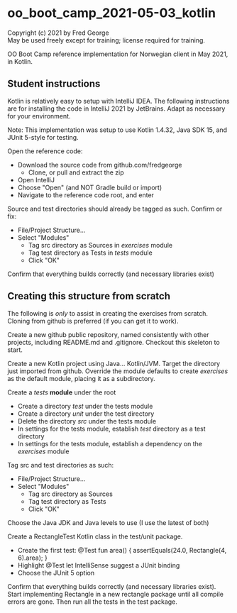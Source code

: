 # oo_boot_camp_2021-05-03_kotlin

Copyright (c) 2021 by Fred George  
May be used freely except for training; license required for training.

OO Boot Camp reference implementation for Norwegian client in
May 2021, in Kotlin.

## Student instructions

Kotlin is relatively easy to setup with IntelliJ IDEA. 
The following instructions are for installing the code 
in IntelliJ 2021 by JetBrains. 
Adapt as necessary for your environment.

Note: This implementation was setup to use Kotlin 1.4.32, Java SDK 15, 
and JUnit 5-style for testing.

Open the reference code:

- Download the source code from github.com/fredgeorge
    - Clone, or pull and extract the zip
- Open IntelliJ
- Choose "Open" (and NOT Gradle build or import)
- Navigate to the reference code root, and enter

Source and test directories should already be tagged as such. Confirm or fix:

- File/Project Structure...
- Select "Modules"
    - Tag src directory as Sources in *exercises* module
    - Tag test directory as Tests in *tests* module
    - Click "OK"

Confirm that everything builds correctly (and necessary libraries exist)

## Creating this structure from scratch

The following is *only* to assist in creating the exercises from scratch.
Cloning from github is preferred (if you can get it to work).

Create a new github public repository, named
consistently with other projects, including README.md and .gitignore.
Checkout this skeleton to start.

Create a new Kotlin project using Java... Kotlin/JVM.
Target the directory just imported from github.
Override the module defaults to create *exercises*
as the default module, placing it as a subdirectory.

Create a *tests* **module** under the root

- Create a directory *test* under the tests module
- Create a directory *unit* under the test directory
- Delete the directory *src* under the tests module
- In settings for the tests module, establish *test* directory as a test directory
- In settings for the tests module, establish a dependency on the *exercises* module

Tag src and test directories as such:

- File/Project Structure...
- Select "Modules"
    - Tag src directory as Sources
    - Tag test directory as Tests
    - Click "OK"

Choose the Java JDK and Java levels to use (I use the latest of both)

Create a RectangleTest Kotlin class in the test/unit package.

- Create the first test:
  @Test fun area() {
  assertEquals(24.0, Rectangle(4, 6).area);
  }
- Highlight @Test let IntelliSense suggest a JUnit binding
- Choose the JUnit 5 option

Confirm that everything builds correctly (and necessary libraries exist).
Start implementing Rectangle in a new rectangle package until all compile
errors are gone. Then run all the tests in the test package.
